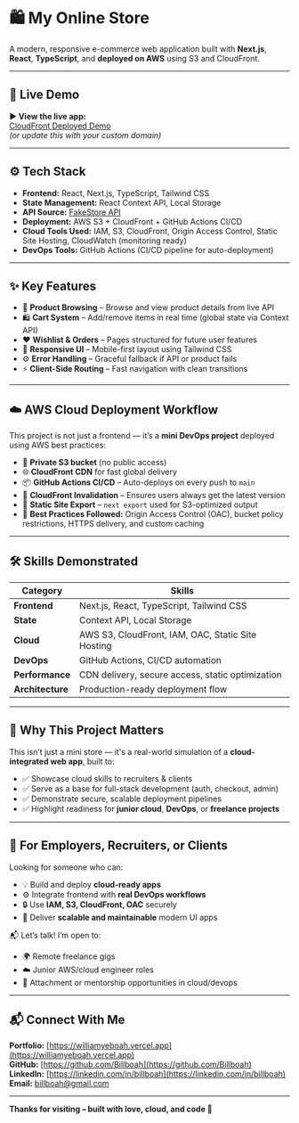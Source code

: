 # 🛍️ My Online Store

A modern, responsive e-commerce web application built with **Next.js**, **React**, **TypeScript**, and **deployed on AWS** using S3 and CloudFront.

---

## 🚀 Live Demo

**▶️ View the live app:**  
[CloudFront Deployed Demo](https://duukxvn7otw9i.cloudfront.net)  
_(or update this with your custom domain)_

---

## ⚙️ Tech Stack

- **Frontend:** React, Next.js, TypeScript, Tailwind CSS
- **State Management:** React Context API, Local Storage
- **API Source:** [FakeStore API](https://fakestoreapi.com/)
- **Deployment:** AWS S3 + CloudFront + GitHub Actions CI/CD
- **Cloud Tools Used:** IAM, S3, CloudFront, Origin Access Control, Static Site Hosting, CloudWatch (monitoring ready)
- **DevOps Tools:** GitHub Actions (CI/CD pipeline for auto-deployment)

---

## ✨ Key Features

- 🛒 **Product Browsing** – Browse and view product details from live API
- 🛍 **Cart System** – Add/remove items in real time (global state via Context API)
- ❤️ **Wishlist & Orders** – Pages structured for future user features
- 📱 **Responsive UI** – Mobile-first layout using Tailwind CSS
- ⚙️ **Error Handling** – Graceful fallback if API or product fails
- ⚡ **Client-Side Routing** – Fast navigation with clean transitions

---

## ☁️ AWS Cloud Deployment Workflow

This project is not just a frontend — it’s a **mini DevOps project** deployed using AWS best practices:

- 🔐 **Private S3 bucket** (no public access)
- 🌐 **CloudFront CDN** for fast global delivery
- 📦 **GitHub Actions CI/CD** – Auto-deploys on every push to `main`
- 🚫 **CloudFront Invalidation** – Ensures users always get the latest version
- 📄 **Static Site Export** – `next export` used for S3-optimized output
- 🧠 **Best Practices Followed:** Origin Access Control (OAC), bucket policy restrictions, HTTPS delivery, and custom caching

---

## 🛠️ Skills Demonstrated

| Category         | Skills                                            |
| ---------------- | ------------------------------------------------- |
| **Frontend**     | Next.js, React, TypeScript, Tailwind CSS          |
| **State**        | Context API, Local Storage                        |
| **Cloud**        | AWS S3, CloudFront, IAM, OAC, Static Site Hosting |
| **DevOps**       | GitHub Actions, CI/CD automation                  |
| **Performance**  | CDN delivery, secure access, static optimization  |
| **Architecture** | Production-ready deployment flow                  |

---

## 💼 Why This Project Matters

This isn’t just a mini store — it's a real-world simulation of a **cloud-integrated web app**, built to:

- ✅ Showcase cloud skills to recruiters & clients
- ✅ Serve as a base for full-stack development (auth, checkout, admin)
- ✅ Demonstrate secure, scalable deployment pipelines
- ✅ Highlight readiness for **junior cloud**, **DevOps**, or **freelance projects**

---

## 🤝 For Employers, Recruiters, or Clients

Looking for someone who can:

- 💡 Build and deploy **cloud-ready apps**
- ⚙️ Integrate frontend with **real DevOps workflows**
- 🔒 Use **IAM, S3, CloudFront, OAC** securely
- 🚀 Deliver **scalable and maintainable** modern UI apps

📬 Let’s talk! I’m open to:

- 🌍 Remote freelance gigs
- ☁️ Junior AWS/cloud engineer roles
- 👷 Attachment or mentorship opportunities in cloud/devops

---

## 📬 Connect With Me

**Portfolio:** [https://williamyeboah.vercel.app](https://williamyeboah.vercel.app)  
**GitHub:** [https://github.com/Billboah](https://github.com/Billboah)  
**LinkedIn:** [https://linkedin.com/in/billboah](https://linkedin.com/in/billboah)  
**Email:** billboah@gmail.com

---

**Thanks for visiting – built with love, cloud, and code 🚀**
